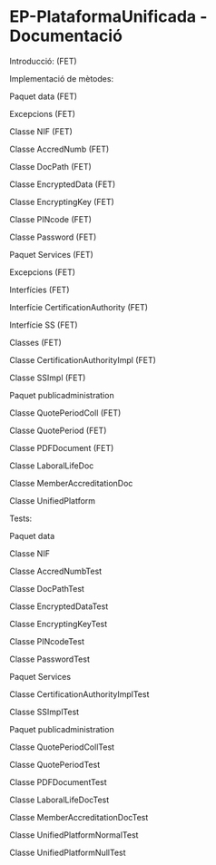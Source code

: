 # EP-PlataformaUnificada - Documentació

Introducció: (FET)

Implementació de mètodes:

Paquet data (FET)

Excepcions (FET)

Classe NIF (FET)

Classe AccredNumb (FET)

Classe DocPath (FET)

Classe EncryptedData (FET)

Classe EncryptingKey (FET)

Classe PINcode (FET)

Classe Password (FET)

Paquet Services (FET)

Excepcions (FET)

Interfícies (FET)

Interfície CertificationAuthority (FET)

Interfície SS (FET)

Classes (FET)

Classe CertificationAuthorityImpl (FET)

Classe SSImpl (FET)

Paquet publicadministration

Classe QuotePeriodColl (FET)

Classe QuotePeriod (FET)

Classe PDFDocument (FET)

Classe LaboralLifeDoc

Classe MemberAccreditationDoc

Classe UnifiedPlatform

Tests:

Paquet data

Classe NIF

Classe AccredNumbTest

Classe DocPathTest

Classe EncryptedDataTest

Classe EncryptingKeyTest

Classe PINcodeTest

Classe PasswordTest

Paquet Services

Classe CertificationAuthorityImplTest

Classe SSImplTest



Paquet publicadministration

Classe QuotePeriodCollTest

Classe QuotePeriodTest

Classe PDFDocumentTest

Classe LaboralLifeDocTest

Classe MemberAccreditationDocTest

Classe UnifiedPlatformNormalTest

Classe UnifiedPlatformNullTest
